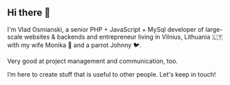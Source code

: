 ## Hi there 👋

I'm Vlad Osmianski, a senior PHP + JavaScript + MySql developer of large-scale
websites & backends and entrepreneur living in Vilnius,
Lithuania 🇱🇹 with my wife Monika 👩 and a parrot Johnny 🐦.

Very good at project management and communication, too.

I’m here to create stuff that is useful to other people. Let's
keep in touch!

